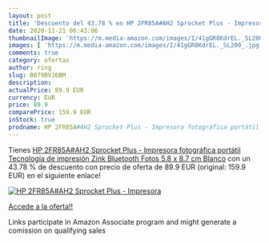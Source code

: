 ```yaml
---
layout: post
title: 'Descuento del 43.78 % en HP 2FR85A#AH2 Sprocket Plus - Impresora '
date: 2020-11-21 06:43:06
thumbnailImage: 'https://m.media-amazon.com/images/I/41gGR8KdrEL._SL200_.jpg'
images: [ 'https://m.media-amazon.com/images/I/41gGR8KdrEL._SL200_.jpg' ]
comments: true
category: ofertas
author: ring
slug: B079BVJ6BM
description:
actualPrice: 89.9 EUR
currency: EUR
price: 89.9
comparePrice: 159.9 EUR
inStock: true
prodname: HP 2FR85A#AH2 Sprocket Plus - Impresora fotográfica portátil  Tecnología de impresión Zink  Bluetooth  Fotos 5.8 x 8.7 cm  Blanco
---
```


Tienes [HP 2FR85A#AH2 Sprocket Plus - Impresora fotográfica portátil  Tecnología de impresión Zink  Bluetooth  Fotos 5.8 x 8.7 cm  Blanco](https://www.amazon.es/dp/B079BVJ6BM/?tag=tolees-21) con un 43.78 % de descuento con precio de oferta de 89.9 EUR (original: 159.9 EUR) en el siguiente enlace!

[![HP 2FR85A#AH2 Sprocket Plus - Impresora ](https://m.media-amazon.com/images/I/41gGR8KdrEL._SL200_.jpg)](https://www.amazon.es/dp/B079BVJ6BM/?tag=tolees-21)

[Accede a la oferta!!](https://www.amazon.es/dp/B079BVJ6BM/?tag=tolees-21)

Links participate in Amazon Associate program and might generate a comission on qualifying sales



